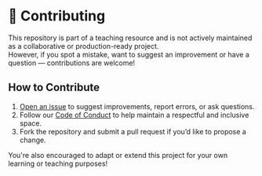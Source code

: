 # 🤝 Contributing

This repository is part of a teaching resource and is not actively maintained as a collaborative or production-ready project.  
However, if you spot a mistake, want to suggest an improvement or have a question — contributions are welcome!

## How to Contribute

1. [Open an issue](https://github.com/r8vnhill/intro-kt/issues) to suggest improvements, report errors, or ask questions.
2. Follow our [Code of Conduct](./CODE_OF_CONDUCT.md) to help maintain a respectful and inclusive space.
3. Fork the repository and submit a pull request if you’d like to propose a change.

You're also encouraged to adapt or extend this project for your own learning or teaching purposes!
